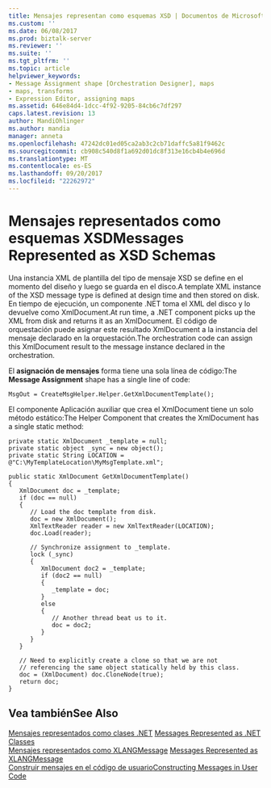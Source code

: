 ```yaml
---
title: Mensajes representan como esquemas XSD | Documentos de Microsoft
ms.custom: ''
ms.date: 06/08/2017
ms.prod: biztalk-server
ms.reviewer: ''
ms.suite: ''
ms.tgt_pltfrm: ''
ms.topic: article
helpviewer_keywords:
- Message Assignment shape [Orchestration Designer], maps
- maps, transforms
- Expression Editor, assigning maps
ms.assetid: 646e84d4-1dcc-4f92-9205-84cb6c7df297
caps.latest.revision: 13
author: MandiOhlinger
ms.author: mandia
manager: anneta
ms.openlocfilehash: 47242dc01ed05ca2ab3c2cb71daffc5a81f9462c
ms.sourcegitcommit: cb908c540d8f1a692d01dc8f313e16cb4b4e696d
ms.translationtype: MT
ms.contentlocale: es-ES
ms.lasthandoff: 09/20/2017
ms.locfileid: "22262972"
---
```

# <a name="messages-represented-as-xsd-schemas"></a><span data-ttu-id="ad5c4-102">Mensajes representados como esquemas XSD</span><span class="sxs-lookup"><span data-stu-id="ad5c4-102">Messages Represented as XSD Schemas</span></span>
<span data-ttu-id="ad5c4-103">Una instancia XML de plantilla del tipo de mensaje XSD se define en el momento del diseño y luego se guarda en el disco.</span><span class="sxs-lookup"><span data-stu-id="ad5c4-103">A template XML instance of the XSD message type is defined at design time and then stored on disk.</span></span> <span data-ttu-id="ad5c4-104">En tiempo de ejecución, un componente .NET toma el XML del disco y lo devuelve como XmlDocument.</span><span class="sxs-lookup"><span data-stu-id="ad5c4-104">At run time, a .NET component picks up the XML from disk and returns it as an XmlDocument.</span></span> <span data-ttu-id="ad5c4-105">El código de orquestación puede asignar este resultado XmlDocument a la instancia del mensaje declarado en la orquestación.</span><span class="sxs-lookup"><span data-stu-id="ad5c4-105">The orchestration code can assign this XmlDocument result to the message instance declared in the orchestration.</span></span>  
  
 <span data-ttu-id="ad5c4-106">El **asignación de mensajes** forma tiene una sola línea de código:</span><span class="sxs-lookup"><span data-stu-id="ad5c4-106">The **Message Assignment** shape has a single line of code:</span></span>  
  
```  
MsgOut = CreateMsgHelper.Helper.GetXmlDocumentTemplate();  
```  
  
 <span data-ttu-id="ad5c4-107">El componente Aplicación auxiliar que crea el XmlDocument tiene un solo método estático:</span><span class="sxs-lookup"><span data-stu-id="ad5c4-107">The Helper Component that creates the XmlDocument has a single static method:</span></span>  
  
```  
private static XmlDocument _template = null;  
private static object _sync = new object();  
private static String LOCATION = @"C:\MyTemplateLocation\MyMsgTemplate.xml";  
  
public static XmlDocument GetXmlDocumentTemplate()  
{  
   XmlDocument doc = _template;  
   if (doc == null)  
   {  
      // Load the doc template from disk.  
      doc = new XmlDocument();  
      XmlTextReader reader = new XmlTextReader(LOCATION);  
      doc.Load(reader);  
  
      // Synchronize assignment to _template.  
      lock (_sync)  
      {  
         XmlDocument doc2 = _template;  
         if (doc2 == null)  
         {  
            _template = doc;  
         }  
         else  
         {  
            // Another thread beat us to it.  
            doc = doc2;  
         }  
      }  
   }  
  
   // Need to explicitly create a clone so that we are not  
   // referencing the same object statically held by this class.  
   doc = (XmlDocument) doc.CloneNode(true);  
   return doc;  
}  
```  
  
## <a name="see-also"></a><span data-ttu-id="ad5c4-108">Vea también</span><span class="sxs-lookup"><span data-stu-id="ad5c4-108">See Also</span></span>  
 <span data-ttu-id="ad5c4-109">[Mensajes representados como clases .NET](../core/messages-represented-as-net-classes.md) </span><span class="sxs-lookup"><span data-stu-id="ad5c4-109">[Messages Represented as .NET Classes](../core/messages-represented-as-net-classes.md) </span></span>  
 <span data-ttu-id="ad5c4-110">[Mensajes representados como XLANGMessage](../core/messages-represented-as-xlangmessage.md) </span><span class="sxs-lookup"><span data-stu-id="ad5c4-110">[Messages Represented as XLANGMessage](../core/messages-represented-as-xlangmessage.md) </span></span>  
 [<span data-ttu-id="ad5c4-111">Construir mensajes en el código de usuario</span><span class="sxs-lookup"><span data-stu-id="ad5c4-111">Constructing Messages in User Code</span></span>](../core/constructing-messages-in-user-code.md)